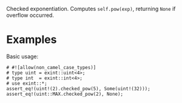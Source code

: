 Checked exponentiation. Computes `self.pow(exp)`,
returning `None` if overflow occurred.

# Examples

Basic usage:

```
# #![allow(non_camel_case_types)]
# type uint = exint::uint<4>;
# type int  = exint::int<4>;
# use exint::*;
assert_eq!(uint!(2).checked_pow(5), Some(uint!(32)));
assert_eq!(uint::MAX.checked_pow(2), None);
```
